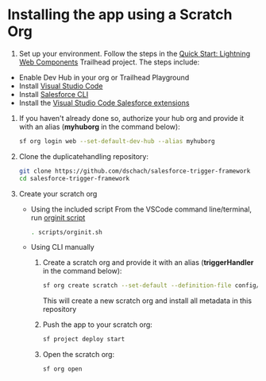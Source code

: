 # Installing the app using a Scratch Org

1. Set up your environment. Follow the steps in the [Quick Start: Lightning Web Components](https://trailhead.salesforce.com/content/learn/projects/quick-start-lightning-web-components/) Trailhead project. The steps include:

<ul>
   <li>Enable Dev Hub in your org or Trailhead Playground</li>
   <li>Install <a target="_blank" href="https://developer.salesforce.com/tools/vscode/en/getting-started/install/#visual-studio-code">Visual Studio Code</a></li>
   <li>Install <a target="_blank" href="https://developer.salesforce.com/docs/atlas.en-us.sfdx_setup.meta/sfdx_setup/sfdx_setup_intro.htm">Salesforce CLI</a></li>
   <li>Install the <a target="_blank" href="https://developer.salesforce.com/tools/vscode/en/getting-started/install/#salesforce-extensions-for-visual-studio-code">Visual Studio Code Salesforce extensions</a></li>
</ul>

1. If you haven't already done so, authorize your hub org and provide it with an alias (**myhuborg** in the command below):

   ```bash
   sf org login web --set-default-dev-hub --alias myhuborg
   ```

1. Clone the duplicatehandling repository:

   ```bash
   git clone https://github.com/dschach/salesforce-trigger-framework
   cd salesforce-trigger-framework
   ```

1. Create your scratch org

   - Using the included script
      From the VSCode command line/terminal, run [orginit script](scripts/orginit.sh)
      ```bash
      . scripts/orginit.sh
      ```

   - Using CLI manually

     1. Create a scratch org and provide it with an alias (**triggerHandler** in the command below):

        ```bash
        sf org create scratch --set-default --definition-file config/project-scratch-def.json --alias triggerHandler
        ```

        This will create a new scratch org and install all metadata in this repository

     2. Push the app to your scratch org:

        ```bash
        sf project deploy start
        ```

     3. Open the scratch org:

        ```bash
        sf org open
        ```
